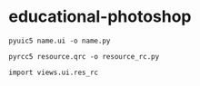 # educational-photoshop


```angular2html
pyuic5 name.ui -o name.py
```


```angular2html
pyrcc5 resource.qrc -o resource_rc.py
```

```angular2html
import views.ui.res_rc
```